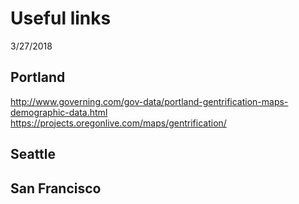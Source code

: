 Useful links
================
3/27/2018

Portland
--------

<http://www.governing.com/gov-data/portland-gentrification-maps-demographic-data.html>
<https://projects.oregonlive.com/maps/gentrification/>

Seattle
-------

San Francisco
-------------

